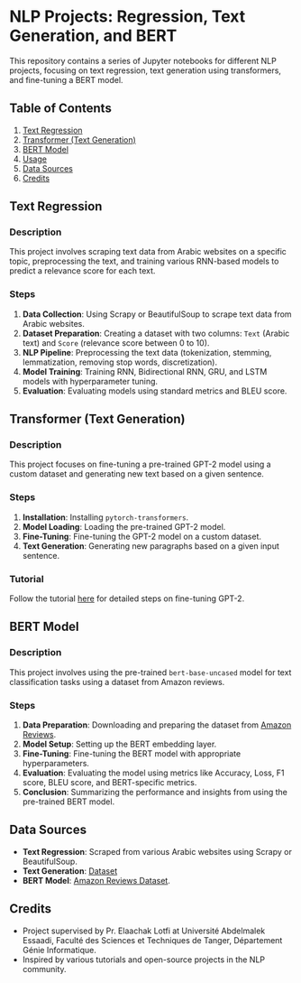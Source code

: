 # NLP Projects: Regression, Text Generation, and BERT

This repository contains a series of Jupyter notebooks for different NLP projects, focusing on text regression, text generation using transformers, and fine-tuning a BERT model.

## Table of Contents

1. [Text Regression](#text-regression)
2. [Transformer (Text Generation)](#transformer-text-generation)
3. [BERT Model](#bert-model)
5. [Usage](#usage)
6. [Data Sources](#data-sources)
7. [Credits](#credits)

## Text Regression

### Description
This project involves scraping text data from Arabic websites on a specific topic, preprocessing the text, and training various RNN-based models to predict a relevance score for each text.

### Steps
1. **Data Collection**: Using Scrapy or BeautifulSoup to scrape text data from Arabic websites.
2. **Dataset Preparation**: Creating a dataset with two columns: `Text` (Arabic text) and `Score` (relevance score between 0 to 10).
3. **NLP Pipeline**: Preprocessing the text data (tokenization, stemming, lemmatization, removing stop words, discretization).
4. **Model Training**: Training RNN, Bidirectional RNN, GRU, and LSTM models with hyperparameter tuning.
5. **Evaluation**: Evaluating models using standard metrics and BLEU score.

## Transformer (Text Generation)

### Description
This project focuses on fine-tuning a pre-trained GPT-2 model using a custom dataset and generating new text based on a given sentence.

### Steps
1. **Installation**: Installing `pytorch-transformers`.
2. **Model Loading**: Loading the pre-trained GPT-2 model.
3. **Fine-Tuning**: Fine-tuning the GPT-2 model on a custom dataset.
4. **Text Generation**: Generating new paragraphs based on a given input sentence.

### Tutorial
Follow the tutorial [here](https://gist.github.com/mf1024/3df214d2f17f3dcc56450ddf0d5a4cd7) for detailed steps on fine-tuning GPT-2.

## BERT Model

### Description
This project involves using the pre-trained `bert-base-uncased` model for text classification tasks using a dataset from Amazon reviews.

### Steps
1. **Data Preparation**: Downloading and preparing the dataset from [Amazon Reviews](https://nijianmo.github.io/amazon/index.html).
2. **Model Setup**: Setting up the BERT embedding layer.
3. **Fine-Tuning**: Fine-tuning the BERT model with appropriate hyperparameters.
4. **Evaluation**: Evaluating the model using metrics like Accuracy, Loss, F1 score, BLEU score, and BERT-specific metrics.
5. **Conclusion**: Summarizing the performance and insights from using the pre-trained BERT model.

## Data Sources

- **Text Regression**: Scraped from various Arabic websites using Scrapy or BeautifulSoup.
- **Text Generation**: [Dataset](https://www.kaggle.com/datasets/shailajakodag1/netflix-titlescsv/data)
- **BERT Model**: [Amazon Reviews Dataset](https://nijianmo.github.io/amazon/index.html).

## Credits

- Project supervised by Pr. Elaachak Lotfi at Université Abdelmalek Essaadi, Faculté des Sciences et Techniques de Tanger, Département Génie Informatique.
- Inspired by various tutorials and open-source projects in the NLP community.
